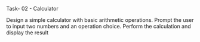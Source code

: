 Task- 02 - Calculator

Design a simple calculator with basic arithmetic operations. Prompt the user to input two numbers and an operation choice. Perform the calculation and display the result

